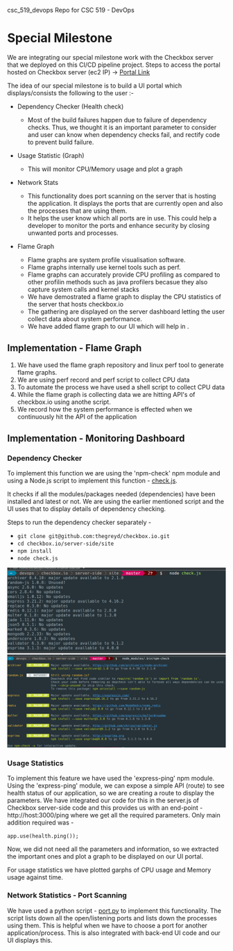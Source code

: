 csc_519_devops
Repo for CSC 519 - DevOps

# Special Milestone
We are integrating our special milestone work with the Checkbox server that we deployed on this CI/CD pipeline project.
Steps to access the portal hosted on Checkbox server (ec2 IP) ->
[Portal Link]()

The idea of our special milestone is to build a UI portal which displays/consists the following to the user :-

+ Dependency Checker (Health check)
  - Most of the build failures happen due to failure of dependency checks. Thus, we thought it is an important parameter to consider and user can know when dependency checks fail, and rectify code to prevent build failure.

+ Usage Statistic (Graph) 
  - This will monitor CPU/Memory usage and plot a graph

+ Network Stats 
  - This functionality does port scanning on the server that is hosting the application. It displays the ports that are currently open and also the processes that are using them. 
  - It helps the user know which all ports are in use. This could help a developer to monitor the ports and enhance security by closing unwanted ports and processes.

+ Flame Graph 
  - Flame graphs are system profile visualisation software.
  - Flame graphs internally use kernel tools such as perf. 
  - Flame graphs can accurately provide CPU profiling as compared to other profilin methods such as java profilers becasue they also capture system calls and kernel stacks
  - We have demostrated a flame graph to display the CPU statistics of the server that hosts checkbox.io
  - The gathering are displayed on the server dashboard letting the user collect data about system performance.
  - We have added flame graph to our UI which will help in . 

## Implementation - Flame Graph
1. We have used the flame graph repository and linux perf tool to generate flame graphs.
2. We are using perf record and perf script to collect CPU data
3. To automate the process we have used a shell script to collect CPU data 
4. While the flame graph is collecting data we are hitting API's of checkbox.io using anothe script.
5. We record how the system performance is effected when we continuously hit the API of the application

## Implementation - Monitoring Dashboard 

### Dependency Checker

To implement this function we are using the 'npm-check' npm module and using a Node.js script to implement this function - [check.js](https://github.ncsu.edu/zsthampi/csc_519_devops/blob/milestone4/check.js).

It checks if all the modules/packages needed (dependencies) have been installed and latest or not.
We are using the earlier mentioned script and the UI uses that to display details of dependency checking.

Steps to run the dependency checker separately -
- `git clone git@github.com:thegreyd/checkbox.io.git`
- `cd checkbox.io/server-side/site`
- `npm install`
- `node check.js`

![check.js output](./screen2.png)
![npm-check output](./screen1.png)

### Usage Statistics

To implement this feature we have used the 'express-ping' npm module. Using the 'express-ping' module, we can expose a simple API (route) to see health status of our application, so we are creating a route to display the parameters. We have integrated our code for this in the server.js of Checkbox server-side code and this provides us with an end-point - http://host:3000/ping where we get all the required parameters. 
Only main addition required was - 
```
app.use(health.ping());
``` 

Now, we did not need all the parameters and information, so we extracted the important ones and plot a graph to be displayed on our UI portal.

For usage statistics we have plotted garphs of CPU usage and Memory usage against time. 

### Network Statistics - Port Scanning

We have used a python script - [port.py](https://github.ncsu.edu/zsthampi/csc_519_devops/blob/milestone4/port.py) to implement this functionality. The script lists down all the open/listening ports and lists down the processes using them. This is helpful when we have to choose a port for another application/process. This is also integrated with back-end UI code and our UI displays this. 
